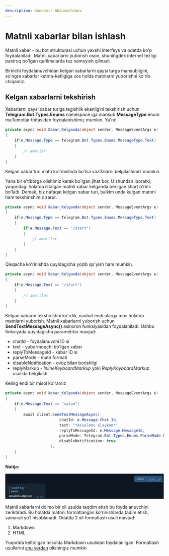 ```yaml
---
description: Xondamir Abduxoshimov
---
```


# Matnli xabarlar bilan ishlash

Matnli xabar - bu bot strukturasi uchun yaxshi interfeys va odatda ko'p foydalaniladi. Matnli xabarlarni yuborish oson, shuningdek internet tezligi pastroq bo'lgan qurilmalarda tez namoyish qilinadi.&#x20;

Birinchi foydalanuvchidan kelgan xabarlarni qaysi turga mansubligini, so'ngra xabarlar ketma-ketligiga xos holda matnlarni yuborishni ko'rib chiqamiz.

## Kelgan xabarlarni tekshirish

Xabarlarni qaysi xabar turiga tegishlik ekanligini tekshirish uchun **Telegram.Bot.Types.Enums** namespace iga mansub **MessageType** enum ma'lumotlar toifasidan foydalanishimiz mumkin. Ya'ni:

```csharp
private async void Xabar_Kelganda(object sender, MessageEventArgs e)
{
    if(e.Message.Type == Telegram.Bot.Types.Enums.MessageType.Text)
    {
        // amallar
    }
}
```

Kelgan xabar turi matn ko'rinishida bo'lsa vazifalarni belgilashimiz mumkin.&#x20;

Yana bir e'tiborga olishimiz kerak bo'lgan jihat bor. U shundan iboratki, yuqoridagi holatda istalgan matnli xabar kelganda berilgan shart o'rinli bo'ladi. Demak, biz nafaqat kelgan xabar turi, balkim unda kelgan matnni ham tekshirishimiz zarur.

```csharp
private async void Xabar_Kelganda(object sender, MessageEventArgs e)
{
    if(e.Message.Type == Telegram.Bot.Types.Enums.MessageType.Text)
    {
        if(e.Message.Text == "/start")
        {
            // amalllar
        }
    }
}
```

Qisqacha ko'rinishda quyidagicha yozib qo'yish ham mumkin.

```csharp
private async void Xabar_Kelganda(object sender, MessageEventArgs e)
{
    if(e.Message.Text == "/start")
    {
        // amalllar
    }
}
```

Kelgan xabarni tekshirishni ko'rdik, navbat endi ularga mos holatda matnlarni yuborish. Matnli xabarlarni yuborish uchun **SendTextMessageAsync()** asinxron funksiyasidan foydalaniladi. Ushbu finksiyada quyidagicha parametrlar mavjud:

* chatId - foydalanuvchi ID si
* text - yubormoqchi bo'lgan xabar
* replyToMessageId - xabar ID si
* parseMode - matn formati
* disableNotification - ovoz bilan borishligi
* replyMarkup -  _InlineKeyboardMarkup_  yoki _ReplyKeyboardMarkup_ usulida belgilash

Keling endi bir misol ko'ramiz

```csharp
private async void Xabar_Kelganda(object sender, MessageEventArgs e)
{
    if(e.Message.Text == "salom")
    {
        await client.SendTextMessageAsync(
                        chatId: e.Message.Chat.Id,
                        text: "*Assalomu alaykum*",
                        replyToMessageId: e.Message.MessageId,
                        parseMode: Telegram.Bot.Types.Enums.ParseMode.Markdown, 
                        disableNotification: true
                    );
    }
}
```

**Natija:**

![](<../../../../.gitbook/assets/image (7) (4) (4) (3).png>)

Matnli xabarlarni doimo bir xil usulda taqdim etish bu foydalanuvchini zeriktiradi. Bu holatda matnni formatlangan ko'rinishlarda tadim etish, samarali yo'l hisoblanadi. Odatda 2 xil formatlash usuli mavjud:&#x20;

1. Markdown
2. HTML

Yuqorida keltirilgan misolda Markdown usulidan foydalanilgan. Formatlash usullarini [shu yerdan](https://sourceforge.net/p/telegram-bot/wiki/markdown\_syntax/) olishingiz mumkin
